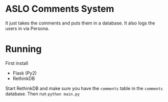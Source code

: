 # ASLO Comments System

It just takes the comments and puts them in a database.
It also logs the users in via Persona.

# Running

First install

* Flask (Py2)
* RethinkDB

Start RethinkDB and make sure you have the `comments` table in the `comments` database.
Then run `python main.py`

